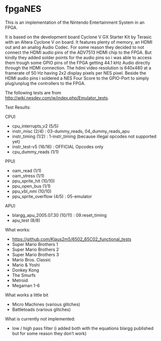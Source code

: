 # fpgaNES

This is an implementation of the Nintendo Entertainment System in an FPGA.

It is based on the development board Cyclone V GX Starter Kit by Terasic with an
Altera Cyclone V on board. It features plenty of memory, an HDMI out and an analog
Audio Codec. For some reason they decided to not connect the HDMI audio pins of the
ADV7513 HDMI chip to the FPGA. But kindly they added solder points for the audio pins
so i was able to access them trough some GPIO pins of the FPGA getting 44.1 kHz Audio
directly through the HDMI connection. The hdmi video resolution is 640x480 at a
framerate of 50 Hz having 2x2 display pixels per NES pixel. Beside the HDMI audio pins i
soldered a NES Four Score to the GPIO-Port to simply plug/unplug the controllers to the
FPGA.

The following tests are from http://wiki.nesdev.com/w/index.php/Emulator_tests.

Test Results:

CPU)
- cpu_interrupts_v2 (5/5)
- instr_misc (2/4) : 03-dummy_reads, 04_dummy_reads_apu
- instr_timing (1/2) : 1-instr_timing (because illegal opcodes not supported yet)
- instr_test-v5 (16/16) : OFFICIAL Opcodes only
- cpu_dummy_reads (1/1)

PPU)
- oam_read (1/1)
- oam_stress (1/1)
- ppu_sprite_hit (10/10)
- ppu_open_bus (1/1)
- ppu_vbl_nmi (10/10)
- ppu_sprite_overflow (4/5) : 05-emulator

APU)
- blargg_apu_2005.07.30 (10/11) :  09.reset_timing
- apu_test (8/8)

What works:

- https://github.com/Klaus2m5/6502_65C02_functional_tests
- Super Mario Brothers 1
- Super Mario Brothers 2
- Super Mario Brothers 3
- Mario Bros. Classic
- Mario & Yoshi
- Donkey Kong
- The Smurfs
- Metroid
- Megaman 1-6


What works a little bit

- Micro Machines (various glitches)
- Battletoads (various glitches)


What is currently not implemented:

- low / high pass filter (i added both with the equations blargg published but for some reason they don’t work)
